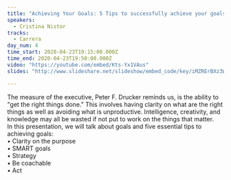 ```yaml
---
title: "Achieving Your Goals: 5 Tips to successfully achieve your goals"
speakers:
  - Cristina Nistor
tracks:
  - Carrera
day_num: 4
time_start: 2020-04-23T19:15:00.000Z
time_end: 2020-04-23T19:50:00.000Z
video: "https://youtube.com/embed/Kts-Yx1VAus"
slides: "http://www.slideshare.net/slideshow/embed_code/key/iMZRErBXz3WpdQ"

---
```

The measure of the executive, Peter F. Drucker reminds us, is the ability to "get the right things done." This involves having clarity on what are the right things as well as avoiding what is unproductive. Intelligence, creativity, and knowledge may all be wasted if not put to work on the things that matter.\
In this presentation, we will talk about goals and five essential tips to achieving goals:\
• Clarity on the purpose\
• SMART goals\
• Strategy\
• Be coachable\
• Act